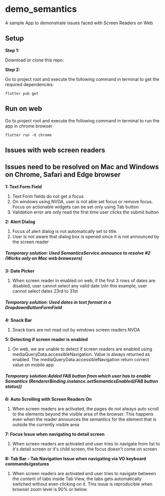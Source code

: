 # demo_semantics

A sample App to demonstrate issues faced with Screen Readers on Web

## Setup

**Step 1:**

Download or clone this repo:

**Step 2:**

Go to project root and execute the following command in terminal to get the required dependencies:

```
flutter pub get
```

## Run on web

Go to project root and execute the following command in terminal to run the app in chrome browser

```
flutter run -d chrome
```

## Issues with web screen readers

## Issues need to be resolved on Mac and Windows on Chrome, Safari and Edge browser

**1: Text Form Field**

1. Text Form fields do not get a focus
2. On windows using NVDA, user is not able set focus or remove focus. Focus on actionable widgets can be set only using Tab button
3. Validation error are only read the first time user clicks the submit button

**2: Alert Dialog**

1. Focus of alert dialog is not automatically set to title.
2. User is not aware that dialog box is opened since it is not announced by the screen reader

##### Temporary solution: Used SemanticsService.announce to resolve #2 (Works only on Mac web browesers)

**3: Date Picker**

1. When screen reader in enabled on web, if the first 3 rows of dates are disabled, user cannot select any valid date \nIn this example, user cannot select dates 23rd to 31st

##### Temporary solution: Used dates in text format in a DropdownButtonFormField

**4: Snack Bar**

1. Snack bars are not read out by windows screen readers NVDA

**5: Detecting if screen reader is enabled**

1. On web, we are unable to detect if screen readers are enabled using mediaQueryData.accessibleNavigation.
   Value is always returned as enabled.
   The mediaQueryData.accessibleNavigation return correct value on mobile app

##### Temporary solution:Added FAB button from which user has to enable Semantics (RendererBinding.instance.setSemanticsEnabled(FAB button status))

**6: Auto Scrolling with Screen Readers On**

1. When screen readers are activated, the pages do not always auto scroll to the elements beyond the visible area of the browser. This happens even when the reader announces the semantics for the element that is outside the currently visible area

**7: Focus Issue when navigating to detail screen**

1. When screen readers are activated and user tries to navigate from list to it's detail screen or it's child screen, the focus doesn't come on screen

**8: Tab Bar - Tab Navigation Issue when navigating via VO keyboard commands/gestures**

1. When screen readers are activated and user tries to navigate between the content of tabs inside Tab View, the tabs gets automatically switched without even clicking on it. This issue is reproducible when browser zoom level is 90% or below.
